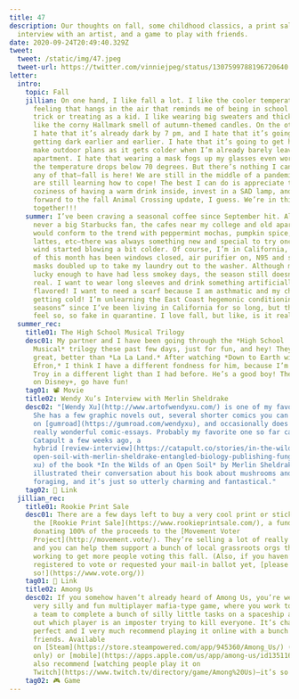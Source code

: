 ```yaml
---
title: 47
description: Our thoughts on fall, some childhood classics, a print sale, an
  interview with an artist, and a game to play with friends.
date: 2020-09-24T20:49:40.329Z
tweet:
  tweet: /static/img/47.jpeg
  tweet-url: https://twitter.com/vinniejpeg/status/1307599788196720640
letter:
  intro:
    topic: Fall
    jillian: On one hand, I like fall a lot. I like the cooler temperatures and that
      feeling that hangs in the air that reminds me of being in school or going
      trick or treating as a kid. I like wearing big sweaters and thick socks. I
      like the corny Hallmark smell of autumn-themed candles. On the other hand,
      I hate that it’s already dark by 7 pm, and I hate that it’s going to keep
      getting dark earlier and earlier. I hate that it’s going to get harder to
      make outdoor plans as it gets colder when I’m already barely leaving my
      apartment. I hate that wearing a mask fogs up my glasses even worse when
      the temperature drops below 70 degrees. But there’s nothing I can do about
      any of that—fall is here! We are still in the middle of a pandemic and we
      are still learning how to cope! The best I can do is appreciate the
      coziness of having a warm drink inside, invest in a SAD lamp, and look
      forward to the fall Animal Crossing update, I guess. We’re in this
      together!!!
    summer: I’ve been craving a seasonal coffee since September hit. Although I was
      never a big Starbucks fan, the cafes near my college and old apartment
      would conform to the trend with peppermint mochas, pumpkin spice, eggnog
      lattes, etc—there was always something new and special to try once the
      wind started blowing a bit colder. Of course, I’m in California, so much
      of this month has been windows closed, air purifier on, N95 and surgical
      masks doubled up to take my laundry out to the washer. Although my area is
      lucky enough to have had less smokey days, the season still doesn’t feel
      real. I want to wear long sleeves and drink something artificially
      flavored! I want to need a scarf because I am asthmatic and my chest is
      getting cold! I’m unlearning the East Coast hegemonic conditioning of “4
      seasons” since I’ve been living in California for so long, but the seasons
      feel so, so fake in quarantine. I love fall, but like, is it really here?
  summer_rec:
    title01: The High School Musical Trilogy
    desc01: My partner and I have been going through the *High School
      Musical* trilogy these past few days, just for fun, and hey! They’re still
      great, better than *La La Land.* After watching *Down to Earth with Zac
      Efron,* I think I have a different fondness for him, because I’m seeing
      Troy in a different light than I had before. He’s a good boy! They’re all
      on Disney+, go have fun!
    tag01: 📽️ Movie
    title02: Wendy Xu’s Interview with Merlin Sheldrake
    desc02: "[Wendy Xu](http://www.artofwendyxu.com/) is one of my favorite artists.
      She has a few graphic novels out, several shorter comics you can get
      on [gumroad](https://gumroad.com/wendyxu), and occasionally does these
      really wonderful comic-essays. Probably my favorite one so far came out on
      Catapult a few weeks ago, a
      hybrid [review-interview](https://catapult.co/stories/in-the-wilds-of-an-\
      open-soil-with-merlin-sheldrake-entangled-biology-publishing-fungi-wendy-\
      xu) of the book *In the Wilds of an Open Soil* by Merlin Sheldrake; she’s
      illustrated their conversation about his book about mushrooms and
      foraging, and it’s just so utterly charming and fantastical."
    tag02: 🔗 Link
  jillian_rec:
    title01: Rookie Print Sale
    desc01: There are a few days left to buy a very cool print or sticker set from
      the [Rookie Print Sale](https://www.rookieprintsale.com/), a fundraiser
      donating 100% of the proceeds to the [Movement Voter
      Project](http://movement.vote/). They’re selling a lot of really cool art,
      and you can help them support a bunch of local grassroots orgs that are
      working to get more people voting this fall. (Also, if you haven’t
      registered to vote or requested your mail-in ballot yet, [please do
      so!](https://www.vote.org/))
    tag01: 🔗 Link
    title02: Among Us
    desc02: If you somehow haven’t already heard of Among Us, you’re welcome. It’s a
      very silly and fun multiplayer mafia-type game, where you work together as
      a team to complete a bunch of silly little tasks on a spaceship and find
      out which player is an imposter trying to kill everyone. It’s chaotic and
      perfect and I very much recommend playing it online with a bunch of
      friends. Available
      on [Steam](https://store.steampowered.com/app/945360/Among_Us/) (Windows
      only) or [mobile](https://apps.apple.com/us/app/among-us/id1351168404). I
      also recommend [watching people play it on
      Twitch](https://www.twitch.tv/directory/game/Among%20Us)—it’s so funny.
    tag02: 🎮 Game
---
```

